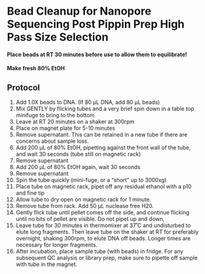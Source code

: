 # Bead Cleanup for Nanopore Sequencing Post Pippin Prep High Pass Size Selection

#### Place beads at RT 30 minutes before use to allow them to equilibrate!
#### Make fresh 80% EtOH

## Protocol
1.	Add 1.0X beads to DNA. (If 80 µL DNA, add 80 µL beads)
2.	Mix GENTLY by flicking tubes and a very brief spin down in a table top minifuge to bring to the bottom
3.	Leave at RT 20 minutes on a shaker at 300rpm
4.	Place on magnet plate for 5-10 minutes
5.	Remove supernatant. This can be retained in a new tube if there are concerns about sample loss.
6.	Add 200 µL of 80% EtOH, pipetting against the front wall of the tube, and wait 30 seconds (tube still on magnetic rack)
7.	Remove supernatant
8.	Add 200 µL of 80% EtOH again, wait 30 seconds
9.	Remove supernatant
10.	Spin the tube quickly (mini-fuge, or a “short” up to 3000xg)
11.	Place tube on magnetic rack, pipet off any residual ethanol with a p10 and fine tip
12.	Allow tube to dry open on magnetic rack for 1 minute.
13.	Remove tube from rack. Add 50 µL nuclease free H20.
14.	Gently flick tube until pellet comes off the side, and continue flicking until no bits of pellet are visible. Do not pipet up and down,
15.	Leave tube for 30 minutes in thermomixer at 37˚C and undisturbed to elute long fragments. Then leave tube on the shaker at RT for preferably overnight, shaking 300rpm, to elute DNA off beads. Longer times are necessary for longer fragments.
16.	After incubation, place sample tube (with beads) in fridge.  For any subsequent QC analysis or library prep, make sure to pipette off sample with tube in the magnet.
